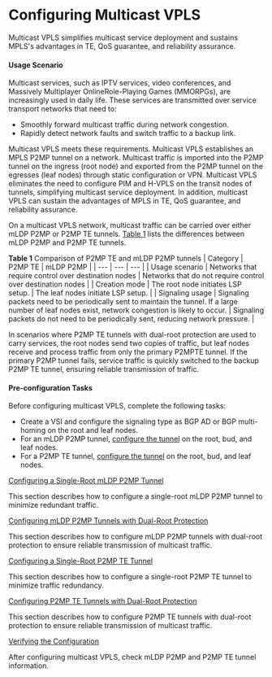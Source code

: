 Configuring Multicast VPLS
==========================

Multicast VPLS simplifies multicast service deployment and sustains MPLS's advantages in TE, QoS guarantee, and reliability assurance.

#### Usage Scenario

Multicast services, such as IPTV services, video conferences, and Massively Multiplayer OnlineRole-Playing Games (MMORPGs), are increasingly used in daily life. These services are transmitted over service transport networks that need to:

* Smoothly forward multicast traffic during network congestion.
* Rapidly detect network faults and switch traffic to a backup link.

Multicast VPLS meets these requirements. Multicast VPLS establishes an MPLS P2MP tunnel on a network. Multicast traffic is imported into the P2MP tunnel on the ingress (root node) and exported from the P2MP tunnel on the egresses (leaf nodes) through static configuration or VPN. Multicast VPLS eliminates the need to configure PIM and H-VPLS on the transit nodes of tunnels, simplifying multicast service deployment. In addition, multicast VPLS can sustain the advantages of MPLS in TE, QoS guarantee, and reliability assurance.

On a multicast VPLS network, multicast traffic can be carried over either mLDP P2MP or P2MP TE tunnels. [Table 1](#EN-US_TASK_0172370194__tab_dc_vrp_vpls_cfg_604201) lists the differences between mLDP P2MP and P2MP TE tunnels.

**Table 1** Comparison of P2MP TE and mLDP P2MP tunnels
| Category | P2MP TE | mLDP P2MP |
| --- | --- | --- |
| Usage scenario | Networks that require control over destination nodes | Networks that do not require control over destination nodes |
| Creation mode | The root node initiates LSP setup. | The leaf nodes initiate LSP setup. |
| Signaling usage | Signaling packets need to be periodically sent to maintain the tunnel. If a large number of leaf nodes exist, network congestion is likely to occur. | Signaling packets do not need to be periodically sent, reducing network pressure. |


In scenarios where P2MP TE tunnels with dual-root protection are used to carry services, the root nodes send two copies of traffic, but leaf nodes receive and process traffic from only the primary P2MPTE tunnel. If the primary P2MP tunnel fails, service traffic is quickly switched to the backup P2MP TE tunnel, ensuring reliable transmission of traffic.


#### Pre-configuration Tasks

Before configuring multicast VPLS, complete the following tasks:

* Create a VSI and configure the signaling type as BGP AD or BGP multi-homing on the root and leaf nodes.
* For an mLDP P2MP tunnel, [configure the tunnel](dc_vrp_ldp-p2p_cfg_0060.html) on the root, bud, and leaf nodes.
* For a P2MP TE tunnel, [configure the tunnel](dc_vrp_te-p2p_cfg_0133.html) on the root, bud, and leaf nodes.


[Configuring a Single-Root mLDP P2MP Tunnel](../../../../software/nev8r10_vrpv8r16/user/vrp/dc_vrp_vpls_cfg_6043.html)

This section describes how to configure a single-root mLDP P2MP tunnel to minimize redundant traffic.

[Configuring mLDP P2MP Tunnels with Dual-Root Protection](../../../../software/nev8r10_vrpv8r16/user/vrp/dc_vrp_vpls_cfg_6044.html)

This section describes how to configure mLDP P2MP tunnels with dual-root protection to ensure reliable transmission of multicast traffic.

[Configuring a Single-Root P2MP TE Tunnel](../../../../software/nev8r10_vrpv8r16/user/vrp/dc_vrp_vpls_cfg_6045.html)

This section describes how to configure a single-root P2MP TE tunnel to minimize traffic redundancy.

[Configuring P2MP TE Tunnels with Dual-Root Protection](../../../../software/nev8r10_vrpv8r16/user/vrp/dc_vrp_vpls_cfg_6046.html)

This section describes how to configure P2MP TE tunnels with dual-root protection to ensure reliable transmission of multicast traffic.

[Verifying the Configuration](../../../../software/nev8r10_vrpv8r16/user/vrp/dc_vrp_vpls_cfg_6047.html)

After configuring multicast VPLS, check mLDP P2MP and P2MP TE tunnel information.